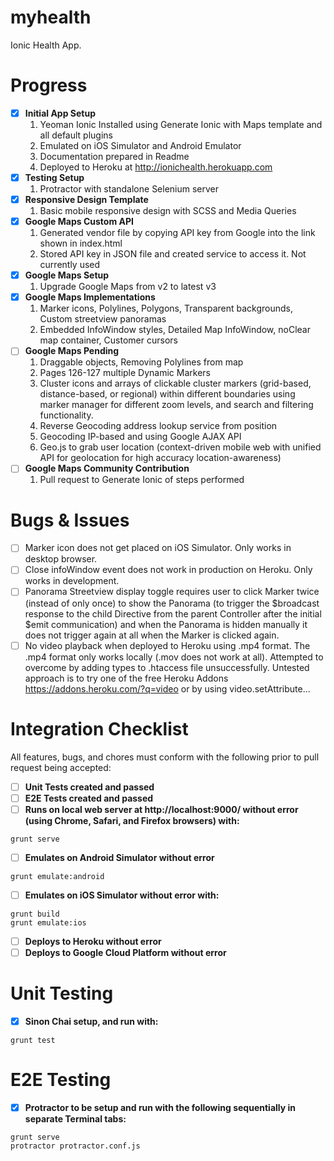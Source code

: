 myhealth
========

Ionic Health App. 

Progress
========
    
- [x] **Initial App Setup**
  1. Yeoman Ionic Installed using Generate Ionic with Maps template and all default plugins
  2. Emulated on iOS Simulator and Android Emulator
  3. Documentation prepared in Readme
  4. Deployed to Heroku at http://ionichealth.herokuapp.com
- [x] **Testing Setup**
  1. Protractor with standalone Selenium server
- [x] **Responsive Design Template**
  1. Basic mobile responsive design with SCSS and Media Queries
- [x] **Google Maps Custom API**
  1. Generated vendor file by copying API key from Google into the link shown in index.html
  2. Stored API key in JSON file and created service to access it. Not currently used
- [x] **Google Maps Setup**
  1. Upgrade Google Maps from v2 to latest v3
- [x] **Google Maps Implementations**
  1. Marker icons, Polylines, Polygons, Transparent backgrounds, Custom streetview panoramas
  2. Embedded InfoWindow styles, Detailed Map InfoWindow, noClear map container, Customer cursors
- [ ] **Google Maps Pending**
  1. Draggable objects, Removing Polylines from map
  2. Pages 126-127 multiple Dynamic Markers
  3. Cluster icons and arrays of clickable cluster markers (grid-based, distance-based, or regional) within different boundaries using marker manager for different zoom levels, and search and filtering functionality.
  4. Reverse Geocoding address lookup service from position
  5. Geocoding IP-based and using Google AJAX API
  6. Geo.js to grab user location (context-driven mobile web with unified API for geolocation for high accuracy location-awareness) 
- [ ] **Google Maps Community Contribution**
  1. Pull request to Generate Ionic of steps performed

Bugs & Issues
========
- [ ] Marker icon does not get placed on iOS Simulator. Only works in desktop browser.
- [ ] Close infoWindow event does not work in production on Heroku. Only works in development.
- [ ] Panorama Streetview display toggle requires user to click Marker twice (instead of only once) to show the Panorama (to trigger the $broadcast response to the child Directive from the parent Controller after the initial $emit communication) and when the Panorama is hidden manually it does not trigger again at all when the Marker is clicked again.
- [ ] No video playback when deployed to Heroku using .mp4 format. The .mp4 format only works locally (.mov does not work at all). Attempted to overcome by adding types to .htaccess file unsuccessfully. Untested approach is to try one of the free Heroku Addons https://addons.heroku.com/?q=video or by using video.setAttribute...

Integration Checklist
=====================
All features, bugs, and chores must conform with the following prior to pull request being accepted:
- [ ] **Unit Tests created and passed**
- [ ] **E2E Tests created and passed**
- [ ] **Runs on local web server at http://localhost:9000/ without error (using Chrome, Safari, and Firefox browsers) with:**
```
grunt serve
```
- [ ] **Emulates on Android Simulator without error**
```
grunt emulate:android
```
- [ ] **Emulates on iOS Simulator without error with:**
```
grunt build
grunt emulate:ios
```
- [ ] **Deploys to Heroku without error**
- [ ] **Deploys to Google Cloud Platform without error**

Unit Testing
============
- [x] **Sinon Chai setup, and run with:**
```
grunt test
```

E2E Testing
===========
- [x] **Protractor to be setup and run with the following sequentially in separate Terminal tabs:**
```
grunt serve 
protractor protractor.conf.js
```